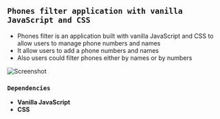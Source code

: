 ## `Phones filter application with vanilla JavaScript and CSS`

- Phones filter is an application built with vanilla JavaScript and CSS to allow users to manage phone numbers and names
- It allow users to add a phone numbers and names
- Also users could filter phones either by names or by numbers

![Screenshot](https://github.com/pedrasfloki/phones-filter-with-javscript/blob/main/phone-number.png)

### `Dependencies`

- **Vanilla JavaScript**
- **CSS**
